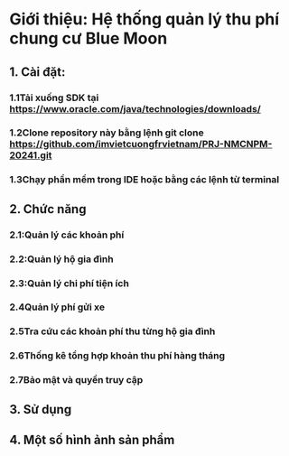 # Giới thiệu: Hệ thống quản lý thu phí chung cư Blue Moon
## 1. Cài đặt:
### 1.1Tải xuống SDK tại https://www.oracle.com/java/technologies/downloads/
### 1.2Clone repository này bằng lệnh git clone https://github.com/imvietcuongfrvietnam/PRJ-NMCNPM-20241.git
### 1.3Chạy phần mềm trong IDE hoặc bằng các lệnh từ terminal
## 2. Chức năng
### 2.1:Quản lý các khoản phí
### 2.2:Quản lý hộ gia đình
### 2.3:Quản lý chi phí tiện ích
### 2.4Quản lý phí gửi xe
### 2.5Tra cứu các khoản phí thu từng hộ gia đình
### 2.6Thống kê tổng hợp khoản thu phí hàng tháng
### 2.7Bảo mật và quyền truy cập
## 3. Sử dụng
## 4. Một số hình ảnh sản phẩm
